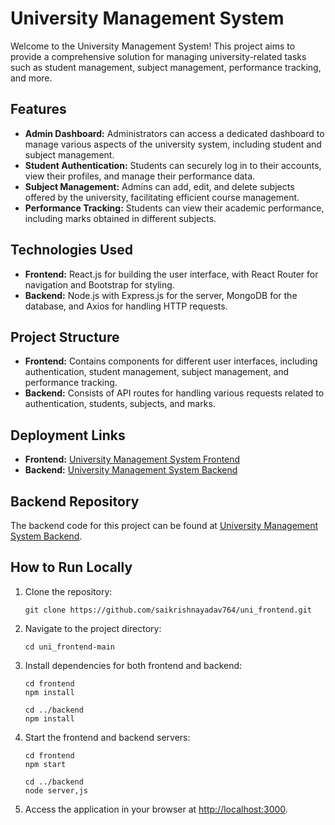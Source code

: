
# University Management System

Welcome to the University Management System! This project aims to provide a comprehensive solution for managing university-related tasks such as student management, subject management, performance tracking, and more.

## Features

- **Admin Dashboard:** Administrators can access a dedicated dashboard to manage various aspects of the university system, including student and subject management.
- **Student Authentication:** Students can securely log in to their accounts, view their profiles, and manage their performance data.
- **Subject Management:** Admins can add, edit, and delete subjects offered by the university, facilitating efficient course management.
- **Performance Tracking:** Students can view their academic performance, including marks obtained in different subjects.

## Technologies Used

- **Frontend:** React.js for building the user interface, with React Router for navigation and Bootstrap for styling.
- **Backend:** Node.js with Express.js for the server, MongoDB for the database, and Axios for handling HTTP requests.

## Project Structure

- **Frontend:** Contains components for different user interfaces, including authentication, student management, subject management, and performance tracking.
- **Backend:** Consists of API routes for handling various requests related to authentication, students, subjects, and marks.

## Deployment Links

- **Frontend:** [University Management System Frontend](https://uni-frontend-three.vercel.app/)
- **Backend:** [University Management System Backend](https://uni-backend-xepm.onrender.com/api)

## Backend Repository

The backend code for this project can be found at [University Management System Backend](https://github.com/saikrishnayadav764/uni_backend).

## How to Run Locally

1. Clone the repository:

   ```
   git clone https://github.com/saikrishnayadav764/uni_frontend.git
   ```

2. Navigate to the project directory:

   ```
   cd uni_frontend-main
   ```

3. Install dependencies for both frontend and backend:

   ```
   cd frontend
   npm install

   cd ../backend
   npm install
   ```

4. Start the frontend and backend servers:

   ```
   cd frontend
   npm start

   cd ../backend
   node server,js
   ```

5. Access the application in your browser at [http://localhost:3000](http://localhost:3000).


